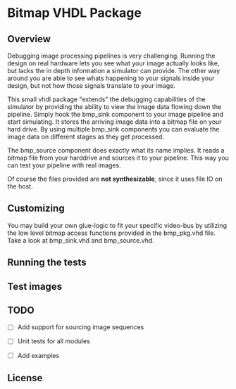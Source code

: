 # Bitmap VHDL Package


## Overview
Debugging image processing pipelines is very challenging.
Running the design on real hardware lets you see what your image actually looks like, but lacks the in depth information a simulator can provide. The other way around you are able to see whats happening to your signals inside your design, but not how those signals translate to your image.

This small vhdl package "extends" the debugging capabilities of the simulator by providing the ability to view the image data flowing down the pipeline.
Simply hook the bmp_sink component to your image pipeline and start simulating. It stores the arriving image data into a bitmap file on your hard drive. By using multiple bmp_sink components you can evaluate the image data on different stages as they get processed.

The bmp_source component does exactly what its name implies. It reads a bitmap file from your harddrive and sources it to your pipeline.
This way you can test your pipeline with real images.

Of course the files provided are **not synthesizable**, since it uses file IO on the host.

## Customizing
You may build your own glue-logic to fit your specific video-bus by utilizing the low level bitmap access functions provided in the bmp_pkg.vhd file.
Take a look at bmp_sink.vhd and bmp_source.vhd.

## Running the tests

## Test images

## TODO
- [ ] Add support for sourcing image sequences
- [ ] Unit tests for all modules
- [ ] Add examples


## License
